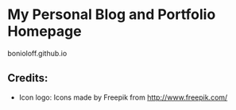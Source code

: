 # My Personal Blog and Portfolio Homepage

bonioloff.github.io

## Credits:
- Icon logo: Icons made by Freepik from http://www.freepik.com/
